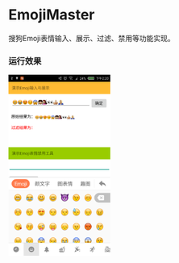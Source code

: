 # EmojiMaster
搜狗Emoji表情输入、展示、过滤、禁用等功能实现。

### 运行效果

<a href="./art/Screenshot.png"><img src="./art/Screenshot.png" width="40%"/></a>